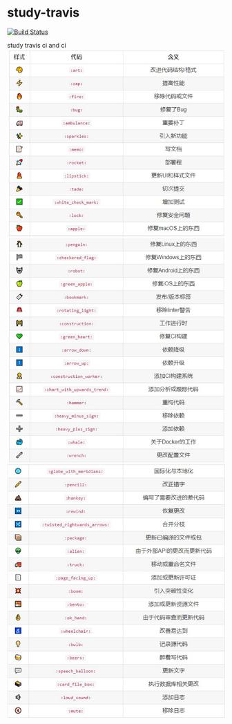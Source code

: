 # study-travis

[![Build Status](https://travis-ci.org/logique233/study-travis.svg?branch=master)](https://travis-ci.org/logique233/study-travis)

study travis ci and ci
![one](images/1.jpg)
![two](images/2.jpg)
![three](images/3.jpg)